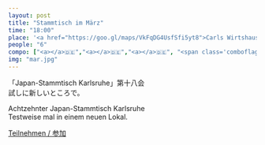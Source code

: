 ```yaml
---
layout: post
title: "Stammtisch im März"
time: "18:00"
place: '<a href="https://goo.gl/maps/VkFqDG4UsfSfi5yt8">Carls Wirtshaus</a>'
people: "6"
compo: ["<a></a>🇩🇪","<a></a>🇩🇪","<a></a>🇩🇪", "<span class='comboflag' data-content='🇩🇪'>🇯🇵</span>", "🇯🇵", "🇰🇷"]
img: "mar.jpg"
---
```


「Japan-Stammtisch Karlsruhe」第十八会  
試しに新しいところで。

Achtzehnter Japan-Stammtisch Karlsruhe  
Testweise mal in einem neuen Lokal.

[Teilnehmen / 参加](https://nuudel.digitalcourage.de/GPrBLSdJcmaKHa2C)
